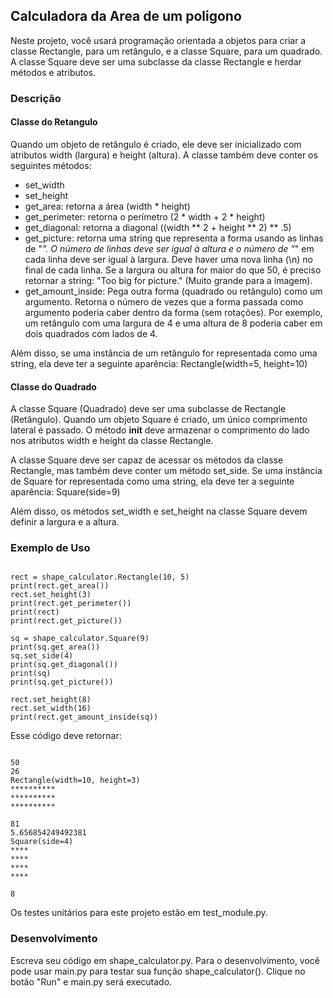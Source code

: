 ## Calculadora da Area de um poligono

Neste projeto, você usará programação orientada a objetos para criar a classe Rectangle, para um retângulo, e a classe Square, para um quadrado. A classe Square deve ser uma subclasse da classe Rectangle e herdar métodos e atributos.

### Descrição

#### Classe do Retangulo

Quando um objeto de retângulo é criado, ele deve ser inicializado com atributos width (largura) e height (altura). A classe também deve conter os seguintes métodos:

* set_width
* set_height
* get_area: retorna a área (width * height)
* get_perimeter: retorna o perímetro (2 * width + 2 * height)
* get_diagonal: retorna a diagonal ((width ** 2 + height ** 2) ** .5)
* get_picture: retorna uma string que representa a forma usando as linhas de "*". O número de linhas deve ser igual à altura e o número de "*" em cada linha deve ser igual à largura. Deve haver uma nova linha (\n) no final de cada linha. Se a largura ou altura for maior do que 50, é preciso retornar a string: "Too big for picture." (Muito grande para a imagem).
* get_amount_inside: Pega outra forma (quadrado ou retângulo) como um argumento. Retorna o número de vezes que a forma passada como argumento poderia caber dentro da forma (sem rotações). Por exemplo, um retângulo com uma largura de 4 e uma altura de 8 poderia caber em dois quadrados com lados de 4.

Além disso, se uma instância de um retângulo for representada como uma string, ela deve ter a seguinte aparência: Rectangle(width=5, height=10)

#### Classe do Quadrado

A classe Square (Quadrado) deve ser uma subclasse de Rectangle (Retângulo). Quando um objeto Square é criado, um único comprimento lateral é passado. O método __init__ deve armazenar o comprimento do lado nos atributos width e height da classe Rectangle.

A classe Square deve ser capaz de acessar os métodos da classe Rectangle, mas também deve conter um método set_side. Se uma instância de Square for representada como uma string, ela deve ter a seguinte aparência: Square(side=9)

Além disso, os métodos set_width e set_height na classe Square devem definir a largura e a altura.

### Exemplo de Uso

```

rect = shape_calculator.Rectangle(10, 5)
print(rect.get_area())
rect.set_height(3)
print(rect.get_perimeter())
print(rect)
print(rect.get_picture())

sq = shape_calculator.Square(9)
print(sq.get_area())
sq.set_side(4)
print(sq.get_diagonal())
print(sq)
print(sq.get_picture())

rect.set_height(8)
rect.set_width(16)
print(rect.get_amount_inside(sq))

```

Esse código deve retornar:

```

50
26
Rectangle(width=10, height=3)
**********
**********
**********

81
5.656854249492381
Square(side=4)
****
****
****
****

8

```

Os testes unitários para este projeto estão em test_module.py.

### Desenvolvimento

Escreva seu código em shape_calculator.py. Para o desenvolvimento, você pode usar main.py para testar sua função shape_calculator(). Clique no botão "Run" e main.py será executado.

